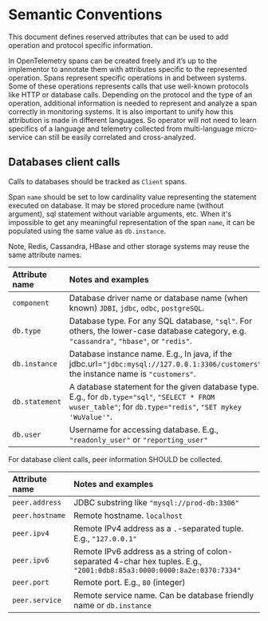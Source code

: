 # Semantic Conventions

This document defines reserved attributes that can be used to add operation and
protocol specific information.

In OpenTelemetry spans can be created freely and it’s up to the implementor to
annotate them with attributes specific to the represented operation. Spans
represent specific operations in and between systems. Some of these operations
represents calls that use well-known protocols like HTTP or database calls.
Depending on the protocol and the type of an operation, additional information
is needed to represent and analyze a span correctly in monitoring systems. It is
also important to unify how this attribution is made in different languages. So
operator will not need to learn specifics of a language and telemetry collected
from multi-language micro-service can still be easily correlated and
cross-analyzed.

## Databases client calls

Calls to databases should be tracked as `Client` spans.

Span `name` should be set to low cardinality value representing the statement
executed on database. It may be stored procedure name (without argument), sql
statement without variable arguments, etc. When it's impossible to get any
meaningful representation of the span `name`, it can be populated using the same
value as `db.instance`.

Note, Redis, Cassandra, HBase and other storage systems may reuse the same
attribute names.

| Attribute name | Notes and examples |
|:---------------|:-------------------|
| `component`    | Database driver name or database name (when known) `JDBI`, `jdbc`, `odbc`, `postgreSQL`. |
| `db.type`      | Database type. For any SQL database, `"sql"`. For others, the lower-case database category, e.g. `"cassandra"`, `"hbase"`, or `"redis"`. |
| `db.instance`  | Database instance name. E.g., In java, if the jdbc.url=`"jdbc:mysql://127.0.0.1:3306/customers"`, the instance name is `"customers"`. |
| `db.statement` | A database statement for the given database type. E.g., for `db.type="sql"`, `"SELECT * FROM wuser_table"`; for `db.type="redis"`, `"SET mykey 'WuValue'"`. |
| `db.user`      | Username for accessing database. E.g., `"readonly_user"` or `"reporting_user"` |

For database client calls, peer information SHOULD be collected.

| Attribute name  | Notes and examples |
|:----------------|:-------------------|
| `peer.address`  | JDBC substring like `"mysql://prod-db:3306"` |
| `peer.hostname` | Remote hostname. `localhost` |
| `peer.ipv4`     | Remote IPv4 address as a `.`-separated tuple. E.g., `"127.0.0.1"` |
| `peer.ipv6`     | Remote IPv6 address as a string of colon-separated 4-char hex tuples. E.g., `"2001:0db8:85a3:0000:0000:8a2e:0370:7334"` |
| `peer.port`     | Remote port. E.g., `80` (integer) |
| `peer.service`  | Remote service name. Can be database friendly name or `db.instance` |
